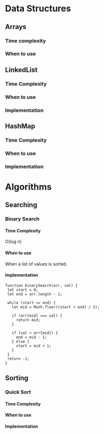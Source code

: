 # Data Structures

## Arrays

### Time complexity

### When to use

## LinkedList

### Time Complexity

### When to use

### Implementation

## HashMap

### Time Complexity

### When to use

### Implementation

# Algorithms

## Searching

### Binary Search

#### Time Complexity
O(log n)

#### When to use
When a list of values is sorted.

#### Implementation

 ~~~
function binarySearch(arr, val) {
  let start = 0;
  let end = arr.length - 1;

  while (start <= end) {
    let mid = Math.floor((start + end) / 2);

    if (arr[mid] === val) {
      return mid;
    }

    if (val < arr[mid]) {
      end = mid - 1;
    } else {
      start = mid + 1;
    }
  }
  return -1;
}

~~~
## Sorting

### Quick Sort

#### Time Complexity

#### When to use

#### Implementation
